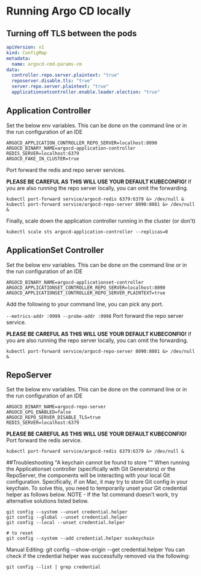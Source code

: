 # Running Argo CD locally
## Turning off TLS between the pods
```yaml
apiVersion: v1
kind: ConfigMap
metadata:
  name: argocd-cmd-params-cm
data:
  controller.repo.server.plaintext: "true"
  reposerver.disable.tls: "true"
  server.repo.server.plaintext: "true"
  applicationsetcontroller.enable.leader.election: "true"
```
## Application Controller
Set the below env variables. This can be done on the command line or in the run configuration of an IDE
```shell
ARGOCD_APPLICATION_CONTROLLER_REPO_SERVER=localhost:8090
ARGOCD_BINARY_NAME=argocd-application-controller
REDIS_SERVER=localhost:6379
ARGOCD_FAKE_IN_CLUSTER=true
```
Port forward the redis and repo server services.

**PLEASE BE CAREFUL AS THIS WILL USE YOUR DEFAULT KUBECONFIG!**
If you are also running the repo server locally, you can omit the forwarding.
```shell
kubectl port-forward service/argocd-redis 6379:6379 &> /dev/null &
kubectl port-forward service/argocd-repo-server 8090:8081 &> /dev/null &
```
Finally, scale down the application controller running in the cluster (or don't)
```shell
kubectl scale sts argocd-application-controller --replicas=0
```
## ApplicationSet Controller
Set the below env variables. This can be done on the command line or in the run configuration of an IDE
```shell
ARGOCD_BINARY_NAME=argocd-applicationset-controller
ARGOCD_APPLICATIONSET_CONTROLLER_REPO_SERVER=localhost:8090
ARGOCD_APPLICATIONSET_CONTROLLER_REPO_SERVER_PLAINTEXT=true
```
Add the following to your command line, you can pick any port.

`--metrics-addr :9999 --probe-addr :9998`
Port forward the repo server service.

**PLEASE BE CAREFUL AS THIS WILL USE YOUR DEFAULT KUBECONFIG!**
If you are also running the repo server locally, you can omit the forwarding.
```shell
kubectl port-forward service/argocd-repo-server 8090:8081 &> /dev/null &
```
## RepoServer
Set the below env variables. This can be done on the command line or in the run configuration of an IDE
```shell
ARGOCD_BINARY_NAME=argocd-repo-server
ARGOCD_GPG_ENABLED=false
ARGOCD_REPO_SERVER_DISABLE_TLS=true
REDIS_SERVER=localhost:6379
```
**PLEASE BE CAREFUL AS THIS WILL USE YOUR DEFAULT KUBECONFIG!**
Port forward the redis service.

```shell
kubectl port-forward service/argocd-redis 6379:6379 &> /dev/null &
```

##Troubleshooting
"A keychain cannot be found to store "<git repo>"
When running the Applicationset controller (specifically with Git Generators) or the RepoServer, the components will be interacting with your local Git configuration.
Specifically, if on Mac, it may try to store Git config in your keychain. To solve this, you need to temporarily unset your Git credential helper as follows below. NOTE - If the 1st command doesn't work, try alternative solutions listed below.

```shell
git config --system --unset credential.helper
git config --global --unset credential.helper
git config --local --unset credential.helper

# to reset
git config --system --add credential.helper osxkeychain
```
Manual Editing: git config --show-origin --get credential.helper
You can check if the credential helper was successfully removed via the following: 
```
git config --list | grep credential
```